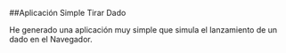 ##Aplicación Simple Tirar Dado

He generado una aplicación muy simple que simula el lanzamiento de un dado en el Navegador.
